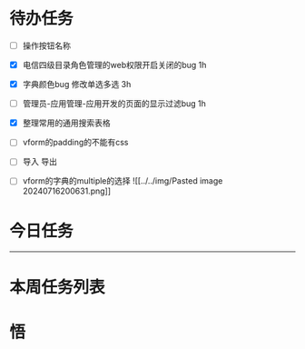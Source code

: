 # 待办任务
- [ ] 操作按钮名称
- [x] 电信四级目录角色管理的web权限开启关闭的bug   1h
- [x] 字典颜色bug 修改单选多选 3h
- [ ] 管理员-应用管理-应用开发的页面的显示过滤bug 1h
- [x] 整理常用的通用搜索表格
- [ ] vform的padding的不能有css
- [ ] 导入 导出
- [ ] vform的字典的multiple的选择
![[../../img/Pasted image 20240716200631.png]]


# 今日任务




------
# 本周任务列表



# 悟